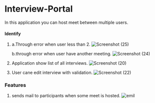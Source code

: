 # Interview-Portal
In this application you can host meet between multiple users.
#### Identify
1. a.Through error when user less than 2.
    ![Screenshot (25)](https://user-images.githubusercontent.com/65944635/195428523-e5185809-f725-44a7-b851-ac786cd50445.png)

   b.through error when user have another meeting.
      ![Screenshot (24)](https://user-images.githubusercontent.com/65944635/195430777-a3996a4f-6c60-4136-9c10-31557daf2b0f.png)



2. Application show list of all interviews. 
![Screenshot (20)](https://user-images.githubusercontent.com/65944635/195427996-38f33360-0f10-4fba-956d-eee3a2593400.png)


3. User cane edit interview with validation.
![Screenshot (22)](https://user-images.githubusercontent.com/65944635/195428056-fd8853fe-ce2a-4bdd-99da-1865385e01f6.png)


### Features 
1. sends mail to participants when some meet is hosted.
![emil](https://user-images.githubusercontent.com/65944635/195427939-dd0acce2-4193-4c70-b12d-cc40447a9e5b.jpeg)
